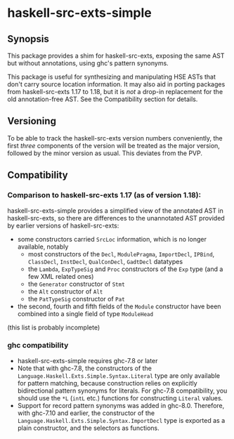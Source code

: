 # haskell-src-exts-simple

## Synopsis

This package provides a shim for haskell-src-exts, exposing the same
AST but without annotations, using ghc's pattern synonyms.

This package is useful for synthesizing and manipulating HSE ASTs
that don't carry source location information. It may also aid
in porting packages from haskell-src-exts 1.17 to 1.18, but it
is *not* a drop-in replacement for the old annotation-free AST.
See the Compatibility section for details.

## Versioning

To be able to track the haskell-src-exts version numbers conveniently,
the first *three* components of the version will be treated as the
major version, followed by the minor version as usual. This deviates
from the PVP.

## Compatibility

### Comparison to haskell-src-exts 1.17 (as of version 1.18):

haskell-src-exts-simple provides a simplified view of the annotated
AST in haskell-src-exts, so there are differences to the unannotated
AST provided by earlier versions of haskell-src-exts:

* some constructors carried `SrcLoc` information, which is no longer
  available, notably
  - most constructors of the `Decl`, `ModulePragma`, `ImportDecl`,
   `IPBind`, `ClassDecl`, `InstDecl`, `QualConDecl`, `GadtDecl`
    datatypes
  - the `Lambda`, `ExpTypeSig` and `Proc` constructors of the `Exp`
    type (and a few XML related ones)
  - the `Generator` constructor of `Stmt`
  - the `Alt` constructor of `Alt`
  - the `PatTypeSig` constructor of `Pat`
* the second, fourth and fifth fields of the `Module` constructor have
  been combined into a single field of type `ModuleHead`

(this list is probably incomplete)

### ghc compatibility

* haskell-src-exts-simple requires ghc-7.8 or later
* Note that with ghc-7.8, the constructors of the
  `Language.Haskell.Exts.Simple.Syntax.Literal` type are only
  available for pattern matching, because construction relies on
  explicitly bidirectional pattern synonyms for literals. For ghc-7.8
  compatibility, you should use the `*L` (`intL` etc.) functions for
  constructing `Literal` values.
* Support for record pattern synonyms was added in ghc-8.0. Therefore,
  with ghc-7.10 and earlier, the constructor of the
  `Language.Haskell.Exts.Simple.Syntax.ImportDecl` type is exported as
  a plain constructor, and the selectors as functions.

